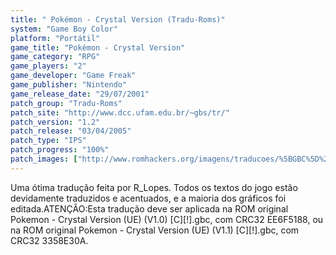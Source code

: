 ```yaml
---
title: " Pokémon - Crystal Version (Tradu-Roms)"
system: "Game Boy Color"
platform: "Portátil"
game_title: "Pokémon - Crystal Version"
game_category: "RPG"
game_players: "2"
game_developer: "Game Freak"
game_publisher: "Nintendo"
game_release_date: "29/07/2001"
patch_group: "Tradu-Roms"
patch_site: "http://www.dcc.ufam.edu.br/~gbs/tr/"
patch_version: "1.2"
patch_release: "03/04/2005"
patch_type: "IPS"
patch_progress: "100%"
patch_images: ["http://www.romhackers.org/imagens/traducoes/%5BGBC%5D%20Pok%C3%A9mon%20-%20Crystal%20Version%20-%20Tradu-Roms%20-%201.png","http://www.romhackers.org/imagens/traducoes/%5BGBC%5D%20Pok%C3%A9mon%20-%20Crystal%20Version%20-%20Tradu-Roms%20-%202.png","http://www.romhackers.org/imagens/traducoes/%5BGBC%5D%20Pok%C3%A9mon%20-%20Crystal%20Version%20-%20Tradu-Roms%20-%203.png"]
---
```

Uma ótima tradução feita por R_Lopes. Todos os textos do jogo estão devidamente traduzidos e acentuados, e a maioria dos gráficos foi editada.ATENÇÃO:Esta tradução deve ser aplicada na ROM original Pokemon - Crystal Version (UE) (V1.0) [C][!].gbc, com CRC32 EE6F5188, ou na ROM original Pokemon - Crystal Version (UE) (V1.1) [C][!].gbc, com CRC32 3358E30A.
